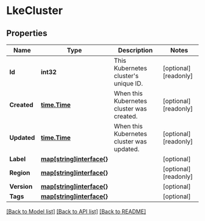 # LkeCluster

## Properties

Name | Type | Description | Notes
------------ | ------------- | ------------- | -------------
**Id** | **int32** | This Kubernetes cluster&#39;s unique ID. | [optional] [readonly] 
**Created** | [**time.Time**](time.Time.md) | When this Kubernetes cluster was created. | [optional] [readonly] 
**Updated** | [**time.Time**](time.Time.md) | When this Kubernetes cluster was updated. | [optional] [readonly] 
**Label** | [**map[string]interface{}**](map[string]interface{}.md) |  | [optional] 
**Region** | [**map[string]interface{}**](map[string]interface{}.md) |  | [optional] [readonly] 
**Version** | [**map[string]interface{}**](map[string]interface{}.md) |  | [optional] 
**Tags** | [**map[string]interface{}**](map[string]interface{}.md) |  | [optional] 

[[Back to Model list]](../README.md#documentation-for-models) [[Back to API list]](../README.md#documentation-for-api-endpoints) [[Back to README]](../README.md)


